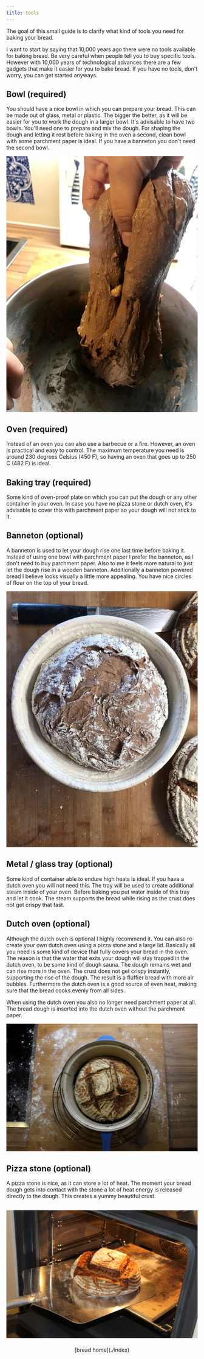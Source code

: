 ```yaml
---
title: tools
---
```


The goal of this small guide is to clarify what kind of tools you need for baking your bread.

I want to start by saying that 10,000 years ago there were no tools available for baking bread.
Be very careful when people tell you to buy specific tools.
However with 10,000 years of technological advances there are a few gadgets that make it easier for you to bake bread.
If you have no tools, don't worry, you can get started anyways.

## Bowl (required)

You should have a nice bowl in which you can prepare your bread. This can be made out of glass, metal or plastic.
The bigger the better, as it will be easier for you to work the dough in a larger bowl.
It's advisable to have two bowls. You'll need one to prepare and mix the dough.
For shaping the dough and letting it rest before baking in the oven a second, clean bowl with some parchment paper is ideal.
If you have a banneton you don't need the second bowl.

![A large bowl helps a lot](../../images/bread/large-bowl.jpg)

## Oven (required)

Instead of an oven you can also use a barbecue or a fire. However, an oven is practical and easy to control.
The maximum temperature you need is around 230 degrees Celsius (450 F), so having an oven that goes up to 250 C (482 F) is ideal.

## Baking tray (required)

Some kind of oven-proof plate on which you can put the dough or any other container in your oven.
In case you have no pizza stone or dutch oven, it's advisable to cover this with parchment paper so your dough will not stick to it.

## Banneton (optional)

A banneton is used to let your dough rise one last time before baking it.
Instead of using one bowl with parchment paper I prefer the banneton, as I don't need to buy parchment paper.
Also to me it feels more natural to just let the dough rise in a wooden banneton.
Additionally a banneton powered bread I believe looks visually a little more appealing.
You have nice circles of flour on the top of your bread.

![A Banneton](../../images/bread/banneton.jpg)

## Metal / glass tray (optional)

Some kind of container able to endure high heats is ideal.
If you have a dutch oven you will not need this.
The tray will be used to create additional steam inside of your oven.
Before baking you put water inside of this tray and let it cook.
The steam supports the bread while rising as the crust does not get crispy that fast.

## Dutch oven (optional)

Although the dutch oven is optional I highly recommend it.
You can also re-create your own dutch oven using a pizza stone and a large lid. Basically all you need is some kind of device that fully covers your bread in the oven.
The reason is that the water that exits your dough will stay trapped in the dutch oven, to be some kind of dough sauna. The dough remains wet and can rise more in the oven.
The crust does not get crispy instantly, supporting the rise of the dough. The result is a fluffier bread with more air bubbles.
Furthermore the dutch oven is a good source of even heat, making sure that the bread cooks evenly from all sides.

When using the dutch oven you also no longer need parchment paper at all. The bread dough is inserted into the dutch oven without the parchment paper.

![Dutch oven. A Le Creuset in this case](../../images/bread/dutch-oven.jpg)

## Pizza stone (optional)

A pizza stone is nice, as it can store a lot of heat.
The moment your bread dough gets into contact with the stone a lot of heat energy is released directly to the dough.
This creates a yummy beautiful crust.

![Pizza stone](../../images/bread/pizza-stone.jpg)
---
<center>[bread home](./index)</center>
